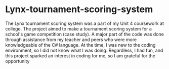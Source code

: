 # Lynx-tournament-scoring-system

The Lynx tournament scoring system was a part of my Unit 4 coursework at college. The project aimed to make a tournament scoring system for a school's game competition (case study). A major part of the code was done through assistance from my teacher and peers who were more knowledgeable of the C# language.
At the time, I was new to the coding environment, so I did not know what I was doing. Regardless, I had fun, and this project sparked an interest in coding for me, so I am grateful for the opportunity

